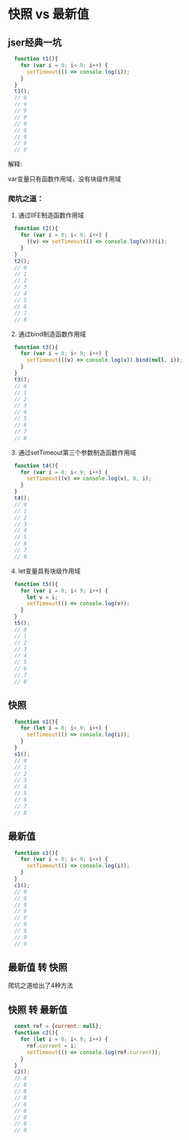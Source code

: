 # 快照 vs 最新值
## jser经典一坑
```js
  function t1(){
    for (var i = 0; i< 9; i++) {
      setTimeout(() => console.log(i));
    }
  }
  t1();
  // 9
  // 9
  // 9
  // 9
  // 9
  // 9
  // 9
  // 9
  // 9
```
解释: 

var变量只有函数作用域，没有块级作用域

### 爬坑之道：
1.  通过IIFE制造函数作用域
```js
  function t2(){
    for (var i = 0; i< 9; i++) {
      ((v) => setTimeout(() => console.log(v)))(i);
    }
  }
  t2();
  // 0
  // 1
  // 2
  // 3
  // 4
  // 5
  // 6
  // 7
  // 8
```
2.  通过bind制造函数作用域
```js
  function t3(){
    for (var i = 0; i< 9; i++) {
      setTimeout(((v) => console.log(v)).bind(null, i));
    }
  }
  t3();
  // 0
  // 1
  // 2
  // 3
  // 4
  // 5
  // 6
  // 7
  // 8
```

3.  通过setTimeout第三个参数制造函数作用域
```js
  function t4(){
    for (var i = 0; i< 9; i++) {
      setTimeout((v) => console.log(v), 0, i);
    }
  }
  t4();
  // 0
  // 1
  // 2
  // 3
  // 4
  // 5
  // 6
  // 7
  // 8
```

4.  let变量具有块级作用域
```js
  function t5(){
    for (var i = 0; i< 9; i++) {
      let v = i;
      setTimeout(() => console.log(v));
    }
  }
  t5();
  // 0
  // 1
  // 2
  // 3
  // 4
  // 5
  // 6
  // 7
  // 8
```

## 快照
```js
  function s1(){
    for (let i = 0; i< 9; i++) {
      setTimeout(() => console.log(i));
    }
  }
  s1();
  // 0
  // 1
  // 2
  // 3
  // 4
  // 5
  // 6
  // 7
  // 8
```
## 最新值
```js
  function c1(){
    for (var i = 0; i< 9; i++) {
      setTimeout(() => console.log(i));
    }
  }
  c1();
  // 9
  // 9
  // 9
  // 9
  // 9
  // 9
  // 9
  // 9
  // 9
```

## 最新值 转 快照
爬坑之道给出了4种方法

## 快照 转 最新值
```js
  const ref = {current: null};
  function c2(){
    for (let i = 0; i< 9; i++) {
      ref.current = i;
      setTimeout(() => console.log(ref.current));
    }
  }
  c2();
  // 8
  // 8
  // 8
  // 8
  // 8
  // 8
  // 8
  // 8
  // 8
```

